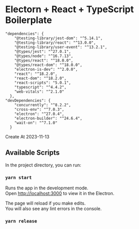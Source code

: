 # Electorn + React + TypeScript Boilerplate

```
"dependencies": {
    "@testing-library/jest-dom": "^5.14.1",
    "@testing-library/react": "^13.0.0",
    "@testing-library/user-event": "^13.2.1",
    "@types/jest": "^27.0.1",
    "@types/node": "^16.7.13",
    "@types/react": "^18.0.0",
    "@types/react-dom": "^18.0.0",
    "electron-is-dev": "^2.0.0",
    "react": "^18.2.0",
    "react-dom": "^18.2.0",
    "react-scripts": "5.0.1",
    "typescript": "^4.4.2",
    "web-vitals": "^2.1.0"
  },
"devDependencies": {
    "concurrently": "^8.2.2",
    "cross-env": "^7.0.3",
    "electron": "^27.0.4",
    "electron-builder": "^24.6.4",
    "wait-on": "^7.1.0"
  }
```

Create At 2023-11-13

## Available Scripts

In the project directory, you can run:

### `yarn start`

Runs the app in the development mode.\
Open [http://localhost:3000](http://localhost:3000) to view it in the Electron.

The page will reload if you make edits.\
You will also see any lint errors in the console.


### `yarn release`

